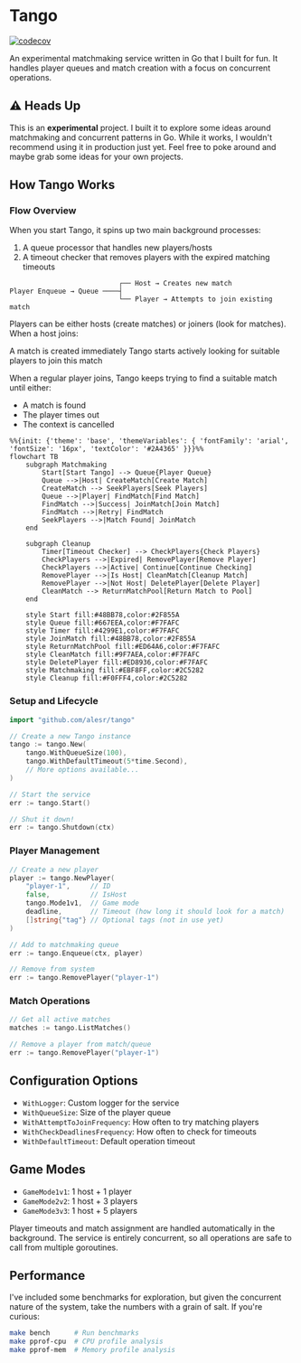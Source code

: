 # Tango
[![codecov](https://codecov.io/gh/alesr/tango/branch/main/graph/badge.svg)](https://codecov.io/gh/alesr/tango)

An experimental matchmaking service written in Go that I built for fun. It handles player queues and match creation with a focus on concurrent operations.

## ⚠️ Heads Up

This is an **experimental** project. I built it to explore some ideas around matchmaking and concurrent patterns in Go. While it works, I wouldn't recommend using it in production just yet. Feel free to poke around and maybe grab some ideas for your own projects.

## How Tango Works

### Flow Overview

When you start Tango, it spins up two main background processes:
1. A queue processor that handles new players/hosts
2. A timeout checker that removes players with the expired matching timeouts

```
                           ┌── Host → Creates new match
Player Enqueue → Queue ────┤
                           └── Player → Attempts to join existing match
```

Players can be either hosts (create matches) or joiners (look for matches). When a host joins:

A match is created immediately
Tango starts actively looking for suitable players to join this match

When a regular player joins, Tango keeps trying to find a suitable match until either:

- A match is found
- The player times out
- The context is cancelled

```mermaid
%%{init: {'theme': 'base', 'themeVariables': { 'fontFamily': 'arial', 'fontSize': '16px', 'textColor': '#2A4365' }}}%%
flowchart TB
    subgraph Matchmaking
        Start[Start Tango] --> Queue{Player Queue}
        Queue -->|Host| CreateMatch[Create Match]
        CreateMatch --> SeekPlayers[Seek Players]
        Queue -->|Player| FindMatch[Find Match]
        FindMatch -->|Success| JoinMatch[Join Match]
        FindMatch -->|Retry| FindMatch
        SeekPlayers -->|Match Found| JoinMatch
    end

    subgraph Cleanup
        Timer[Timeout Checker] --> CheckPlayers{Check Players}
        CheckPlayers -->|Expired| RemovePlayer[Remove Player]
        CheckPlayers -->|Active| Continue[Continue Checking]
        RemovePlayer -->|Is Host| CleanMatch[Cleanup Match]
        RemovePlayer -->|Not Host| DeletePlayer[Delete Player]
        CleanMatch --> ReturnMatchPool[Return Match to Pool]
    end

    style Start fill:#48BB78,color:#2F855A
    style Queue fill:#667EEA,color:#F7FAFC
    style Timer fill:#4299E1,color:#F7FAFC
    style JoinMatch fill:#48BB78,color:#2F855A
    style ReturnMatchPool fill:#ED64A6,color:#F7FAFC
    style CleanMatch fill:#9F7AEA,color:#F7FAFC
    style DeletePlayer fill:#ED8936,color:#F7FAFC
    style Matchmaking fill:#EBF8FF,color:#2C5282
    style Cleanup fill:#F0FFF4,color:#2C5282
```

### Setup and Lifecycle

```go
import "github.com/alesr/tango"

// Create a new Tango instance
tango := tango.New(
    tango.WithQueueSize(100),
    tango.WithDefaultTimeout(5*time.Second),
    // More options available...
)

// Start the service
err := tango.Start()

// Shut it down!
err := tango.Shutdown(ctx)
```

### Player Management

```go
// Create a new player
player := tango.NewPlayer(
    "player-1",     // ID
    false,          // IsHost
    tango.Mode1v1,  // Game mode
    deadline,       // Timeout (how long it should look for a match)
    []string{"tag"} // Optional tags (not in use yet)
)

// Add to matchmaking queue
err := tango.Enqueue(ctx, player)

// Remove from system
err := tango.RemovePlayer("player-1")
```

### Match Operations

```go
// Get all active matches
matches := tango.ListMatches()

// Remove a player from match/queue
err := tango.RemovePlayer("player-1")
```

## Configuration Options

- `WithLogger`: Custom logger for the service
- `WithQueueSize`: Size of the player queue
- `WithAttemptToJoinFrequency`: How often to try matching players
- `WithCheckDeadlinesFrequency`: How often to check for timeouts
- `WithDefaultTimeout`: Default operation timeout

## Game Modes

- `GameMode1v1`: 1 host + 1 player
- `GameMode2v2`: 1 host + 3 players
- `GameMode3v3`: 1 host + 5 players

Player timeouts and match assignment are handled automatically in the background. The service is entirely concurrent, so all operations are safe to call from multiple goroutines.

## Performance

I've included some benchmarks for exploration, but given the concurrent nature of the system, take the numbers with a grain of salt. If you're curious:

```bash
make bench      # Run benchmarks
make pprof-cpu  # CPU profile analysis
make pprof-mem  # Memory profile analysis
```

